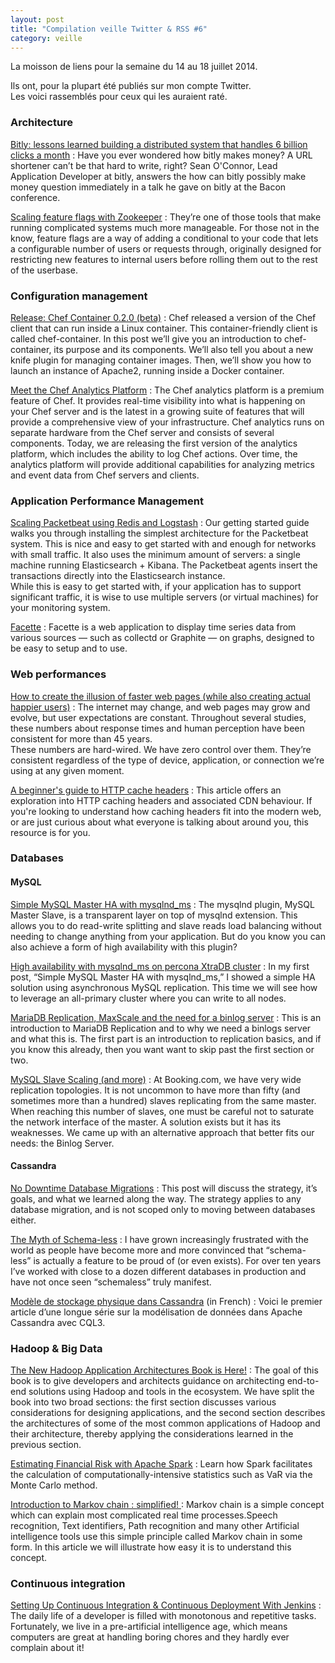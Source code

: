 ```yaml
---
layout: post
title: "Compilation veille Twitter & RSS #6"
category: veille
---
```


La moisson de liens pour la semaine du 14 au 18 juillet 2014.

Ils ont, pour la plupart été publiés sur mon compte Twitter.  
Les voici rassemblés pour ceux qui les auraient raté.

<!-- -->

### Architecture

[Bitly: lessons learned building a distributed system that handles 6 billion clicks a month](http://highscalability.com/blog/2014/7/14/bitly-lessons-learned-building-a-distributed-system-that-han.html)
:  Have you ever wondered how bitly makes money? A URL shortener can’t be that hard to write, right? Sean O'Connor, Lead Application Developer at bitly, answers the how can bitly possibly make money question immediately in a talk he gave on bitly at the Bacon conference.

[Scaling feature flags with Zookeeper](http://yellerapp.com/posts/2014-05-14-zookeeper-feature-flags.html)
:  They’re one of those tools that make running complicated systems much more manageable. For those not in the know, feature flags are a way of adding a conditional to your code that lets a configurable number of users or requests through, originally designed for restricting new features to internal users before rolling them out to the rest of the userbase.

### Configuration management

[Release: Chef Container 0.2.0 (beta)](http://www.getchef.com/blog/2014/07/15/release-chef-container-0-2-0-beta/)
:  Chef released a version of the Chef client that can run inside a Linux container. This container-friendly client is called chef-container. In this post we’ll give you an introduction to chef-container, its purpose and its components. We’ll also tell you about a new knife plugin for managing container images. Then, we’ll show you how to launch an instance of Apache2, running inside a Docker container.

[Meet the Chef Analytics Platform]([http://www.getchef.com/blog/2014/07/15/meet-the-chef-analytics-platform/)
:  The Chef analytics platform is a premium feature of Chef. It provides real-time visibility into what is happening on your Chef server and is the latest in a growing suite of features that will provide a comprehensive view of your infrastructure. Chef analytics runs on separate hardware from the Chef server and consists of several components. Today, we are releasing the first version of the analytics platform, which includes the ability to log Chef actions. Over time, the analytics platform will provide additional capabilities for analyzing metrics and event data from Chef servers and clients.

### Application Performance Management

[Scaling Packetbeat using Redis and Logstash](http://packetbeat.com/blog/scaling-packetbeat-with-redis-and-logstash.html)
:  Our getting started guide walks you through installing the simplest architecture for the Packetbeat system. This is nice and easy to get started with and enough for networks with small traffic. It also uses the minimum amount of servers: a single machine running Elasticsearch + Kibana. The Packetbeat agents insert the transactions directly into the Elasticsearch instance.  
While this is easy to get started with, if your application has to support significant traffic, it is wise to use multiple servers (or virtual machines) for your monitoring system.

[Facette](https://github.com/facette/facette)
:  Facette is a web application to display time series data from various sources — such as collectd or Graphite — on graphs, designed to be easy to setup and to use.

### Web performances

[How to create the illusion of faster web pages (while also creating actual happier users)](http://www.webperformancetoday.com/2014/07/16/eight-tricks-improve-perceived-web-performance/)
:  The internet may change, and web pages may grow and evolve, but user expectations are constant. Throughout several studies, these numbers about response times and human perception have been consistent for more than 45 years.  
These numbers are hard-wired. We have zero control over them. They’re consistent regardless of the type of device, application, or connection we’re using at any given moment.

[A beginner's guide to HTTP cache headers](http://www.mobify.com/blog/beginners-guide-to-http-cache-headers/)
:  This article offers an exploration into HTTP caching headers and associated CDN behaviour. If you're looking to understand how caching headers fit into the modern web, or are just curious about what everyone is talking about around you, this resource is for you.

### Databases

#### MySQL

[Simple MySQL Master HA with mysqlnd_ms](http://www.mysqlperformanceblog.com/2014/07/14/simple-mysql-master-ha-mysqlnd_ms/)
:  The mysqlnd plugin, MySQL Master Slave, is a transparent layer on top of mysqlnd extension. This allows you to do read-write splitting and slave reads load balancing without needing to change anything from your application. But do you know you can also achieve a form of high availability with this plugin?

[High availability with mysqlnd_ms on percona XtraDB cluster](http://www.mysqlperformanceblog.com/2014/07/16/high-availability-with-mysqlnd_ms-on-percona-xtradb-cluster/)
:  In my first post, “Simple MySQL Master HA with mysqlnd_ms,” I showed a simple HA solution using asynchronous MySQL replication. This time we will see how to leverage an all-primary cluster where you can write to all nodes.

[MariaDB Replication, MaxScale and the need for a binlog server](http://karlssonondatabases.blogspot.fr/2014/07/mariadb-replication-maxscale-and-need.html)
:  This is an introduction to MariaDB Replication and to why we need a binlogs server and what this is. The first part is an introduction to replication basics, and if you know this already, then you want want to skip past the first section or two.

[MySQL Slave Scaling (and more)](http://blog.booking.com/mysql_slave_scaling_and_more.html)
:  At Booking.com, we have very wide replication topologies. It is not uncommon to have more than fifty (and sometimes more than a hundred) slaves replicating from the same master. When reaching this number of slaves, one must be careful not to saturate the network interface of the master. A solution exists but it has its weaknesses. We came up with an alternative approach that better fits our needs: the Binlog Server.


#### Cassandra

[No Downtime Database Migrations](http://planetcassandra.org/blog/post/no-downtime-database-migrations/)
:  This post will discuss the strategy, it’s goals, and what we learned along the way. The strategy applies to any database migration, and is not scoped only to moving between databases either.

[The Myth of Schema-less](http://planetcassandra.org/blog/post/the-myth-of-schema-less/)
:  I have grown increasingly frustrated with the world as people have become more and more convinced that “schema-less” is actually a feature to be proud of (or even exists). For over ten years I’ve worked with close to a dozen different databases in production and have not once seen “schemaless” truly manifest.

[Modèle de stockage physique dans Cassandra](http://planetcassandra.org/blog/post/modele-de-stockage-physique-dans-cassandra/) (in French)
:  Voici le premier article d’une longue série sur la modélisation de données dans Apache Cassandra avec CQL3.


### Hadoop & Big Data

[The New Hadoop Application Architectures Book is Here!](http://blog.cloudera.com/blog/2014/07/the-new-hadoop-application-architectures-book-is-here/)
:  The goal of this book is to give developers and architects guidance on architecting end-to-end solutions using Hadoop and tools in the ecosystem. We have split the book into two broad sections: the first section discusses various considerations for designing applications, and the second section describes the architectures of some of the most common applications of Hadoop and their architecture, thereby applying the considerations learned in the previous section.

[Estimating Financial Risk with Apache Spark](http://blog.cloudera.com/blog/2014/07/estimating-financial-risk-with-apache-spark/)
:  Learn how Spark facilitates the calculation of computationally-intensive statistics such as VaR via the Monte Carlo method.

[Introduction to Markov chain : simplified! ](http://www.analyticsvidhya.com/blog/2014/07/markov-chain-simplified/)
:  Markov chain is a simple concept which can explain most complicated real time processes.Speech recognition, Text identifiers, Path recognition and many other Artificial intelligence tools use this simple principle called Markov chain in some form. In this article we will illustrate how easy it is to understand this concept.


### Continuous integration

[Setting Up Continuous Integration & Continuous Deployment With Jenkins](http://code.tutsplus.com/tutorials/setting-up-continuous-integration-continuous-deployment-with-jenkins--cms-21511)
:  The daily life of a developer is filled with monotonous and repetitive tasks. Fortunately, we live in a pre-artificial intelligence age, which means computers are great at handling boring chores and they hardly ever complain about it!
